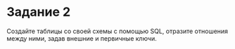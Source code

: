 # Задание 2

Создайте таблицы со своей схемы с помощью SQL, отразите отношения между ними, задав внешние и первичные ключи.